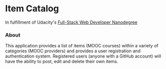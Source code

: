 # Item Catalog

In fulfillment of Udacity's [Full-Stack Web Developer Nanodegree](https://www.udacity.com/course/nd004)

### About

This application provides a list of items (MOOC courses) within a variety of categories (MOOC providers) and provides a user registration and authentication system.  Registered users (anyone with a GitHub account) will have the ability to post, edit and delete their own items.
